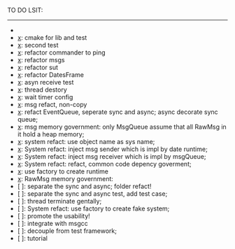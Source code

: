 TO DO LSIT:
***

- [x]: bii-code
- [x]: cmake for lib and test
- [x]: second test
- [x]: refactor commander to ping
- [x]: refactor msgs
- [x]: refactor sut
- [x]: refactor DatesFrame
- [x]: asyn receive test
- [x]: thread destory
- [x]: wait timer config
- [x]: msg refact, non-copy
- [x]: refact EventQueue, seperate sync and async; async decorate sync queue;
- [x]: msg memory government: only MsgQueue assume that all RawMsg in it hold a heap memory;
- [x]: system refact: use object name as sys name;
- [x]: System refact: inject msg sender which is impl by date runtime;
- [x]: System refact: inject msg receiver which is impl by msgQueue;
- [x]: System refact: refact, common code depency goverment;
- [x]: use factory to create runtime 
- [x]: RawMsg memory government:
- [ ]: separate the sync and async; folder refact!
- [ ]: separate the sync and async test, add test case;
- [ ]: thread terminate gentally;
- [ ]: System refact: use factory to create fake system; 
- [ ]: promote the usability!
- [ ]: integrate with msgcc
- [ ]: decouple from test framework;
- [ ]: tutorial

